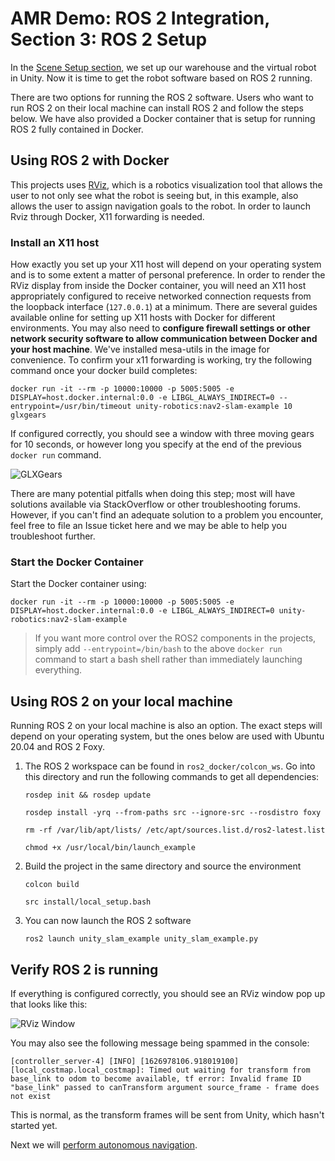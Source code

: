 # AMR Demo: ROS 2 Integration, Section 3: ROS 2 Setup

In the [Scene Setup section](https://github.com/Unity-Technologies/Robotics-Nav2-SLAM-Example/blob/anthony/demo/tutorial/scene_setup.md), we set up our warehouse and the virtual robot in Unity. Now it is time to get the robot software based on ROS 2 running. 

There are two options for running the ROS 2 software. Users who want to run ROS 2 on their local machine can install ROS 2 and follow the steps below. We have also provided a Docker container that is setup for running ROS 2 fully contained in Docker.

## Using ROS 2 with Docker
This projects uses [RViz](https://github.com/ros-visualization/rviz), which is a robotics visualization tool that allows the user to not only see what the robot is seeing but, in this example, also allows the user to assign navigation goals to the robot. In order to launch Rviz through Docker, X11 forwarding is needed.

### Install an X11 host
How exactly you set up your X11 host will depend on your operating system and is to some extent a matter of personal preference. In order to render the RViz display from inside the Docker container, you will need an X11 host appropriately configured to receive networked connection requests from the loopback interface (`127.0.0.1`) at a minimum. There are several guides available online for setting up X11 hosts with Docker for different environments. You may also need to  **configure firewall settings or other network security software to allow communication between Docker and your host machine**. We've installed mesa-utils in the image for convenience. To confirm your x11 forwarding is working, try the following command once your docker build completes:
```
docker run -it --rm -p 10000:10000 -p 5005:5005 -e DISPLAY=host.docker.internal:0.0 -e LIBGL_ALWAYS_INDIRECT=0 --entrypoint=/usr/bin/timeout unity-robotics:nav2-slam-example 10 glxgears

```
If configured correctly, you should see a window with three moving gears for 10 seconds, or however long you specify at the end of the previous  `docker run`  command.

![GLXGears](https://github.com/Unity-Technologies/Robotics-Nav2-SLAM-Example/blob/anthony/demo/tutorial/images/3-glxgears.gif?raw=true)

There are many potential pitfalls when doing this step; most will have solutions available via StackOverflow or other troubleshooting forums. However, if you can't find an adequate solution to a problem you encounter, feel free to file an Issue ticket here and we may be able to help you troubleshoot further.

### Start the Docker Container
Start the Docker container using:
```
docker run -it --rm -p 10000:10000 -p 5005:5005 -e DISPLAY=host.docker.internal:0.0 -e LIBGL_ALWAYS_INDIRECT=0 unity-robotics:nav2-slam-example
```
> If you want more control over the ROS2 components in the projects, simply add  `--entrypoint=/bin/bash`  to the above  `docker run`  command to start a bash shell rather than immediately launching everything.

## Using ROS 2 on your local machine
Running ROS 2 on your local machine is also an option. The exact steps will depend on your operating system, but the ones below are used with Ubuntu 20.04 and ROS 2 Foxy.

 1. The ROS 2 workspace can be found in `ros2_docker/colcon_ws`. Go into this directory and run the following commands to get all dependencies:
	 ```
	 rosdep init && rosdep update
	 ```
	 ```
	 rosdep install -yrq --from-paths src --ignore-src --rosdistro foxy
	 ```
	 ```
	 rm -rf /var/lib/apt/lists/ /etc/apt/sources.list.d/ros2-latest.list
	 ```
	 ```
	 chmod +x /usr/local/bin/launch_example
	```
 2. Build the project in the same directory and source the environment
	 ```
	 colcon build
	 ```
	 ```
	 src install/local_setup.bash
	 ```
 3. You can now launch the ROS 2 software
	 ```
	 ros2 launch unity_slam_example unity_slam_example.py
	 ```
## Verify ROS 2 is running
If everything is configured correctly, you should see an RViz window pop up that looks like this: 

![RViz Window](https://github.com/Unity-Technologies/Robotics-Nav2-SLAM-Example/blob/anthony/demo/tutorial/images/rviz_blank.png)

You may also see the following message being spammed in the console:
```
[controller_server-4] [INFO] [1626978106.918019100] [local_costmap.local_costmap]: Timed out waiting for transform from base_link to odom to become available, tf error: Invalid frame ID "base_link" passed to canTransform argument source_frame - frame does not exist
```
This is normal, as the transform frames will be sent from Unity, which hasn't started yet.

Next we will [perform autonomous navigation](https://github.com/Unity-Technologies/Robotics-Nav2-SLAM-Example/blob/anthony/demo/tutorial/autonomous_navigation.md).
